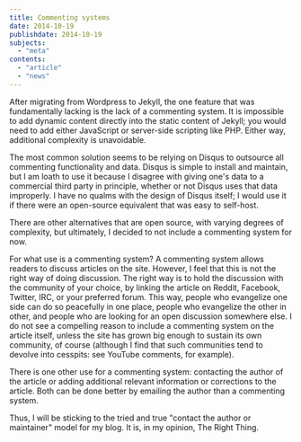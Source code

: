 ```yaml
---
title: Commenting systems
date: 2014-10-19
publishdate: 2014-10-19
subjects:
  - "meta"
contents:
  - "article"
  - "news"
---
```


After migrating from Wordpress to Jekyll, the one feature that was
fundamentally lacking is the lack of a commenting system.  It is
impossible to add dynamic content directly into the static content of
Jekyll; you would need to add either JavaScript or server-side scripting
like PHP.  Either way, additional complexity is unavoidable.

The most common solution seems to be relying on Disqus to outsource all
commenting functionality and data.  Disqus is simple to install and
maintain, but I am loath to use it because I disagree with giving one's
data to a commercial third party in principle, whether or not Disqus
uses that data improperly.  I have no qualms with the design of Disqus
itself; I would use it if there were an open-source equivalent that was
easy to self-host.

There are other alternatives that are open source, with varying degrees
of complexity, but ultimately, I decided to not include a commenting
system for now.

For what use is a commenting system?  A commenting system allows readers
to discuss articles on the site.  However, I feel that this is not the
right way of doing discussion.  The right way is to hold the discussion
with the community of your choice, by linking the article on Reddit,
Facebook, Twitter, IRC, or your preferred forum.  This way, people who
evangelize one side can do so peacefully in one place, people who
evangelize the other in other, and people who are looking for an open
discussion somewhere else.  I do not see a compelling reason to include
a commenting system on the article itself, unless the site has grown big
enough to sustain its own community, of course (although I find that
such communities tend to devolve into cesspits: see
YouTube comments, for example).

There is one other use for a commenting system: contacting the author of
the article or adding additional relevant information or corrections to
the article.  Both can be done better by emailing the author than
a commenting system.

Thus, I will be sticking to the tried and true "contact the author or
maintainer" model for my blog.  It is, in my opinion, The Right Thing.
